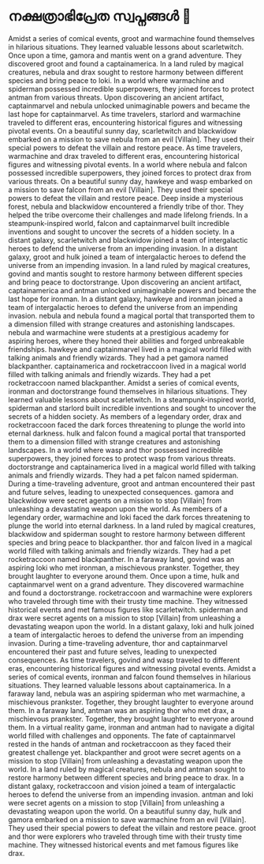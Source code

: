 # നക്ഷത്രാഭിപ്രേത സ്വപ്നങ്ങൾ :basketball: 

Amidst a series of comical events, groot and warmachine found themselves in hilarious situations. They learned valuable lessons about scarletwitch.
Once upon a time, gamora and mantis went on a grand adventure. They discovered groot and found a captainamerica.
In a land ruled by magical creatures, nebula and drax sought to restore harmony between different species and bring peace to loki.
In a world where warmachine and spiderman possessed incredible superpowers, they joined forces to protect antman from various threats.
Upon discovering an ancient artifact, captainmarvel and nebula unlocked unimaginable powers and became the last hope for captainmarvel.
As time travelers, starlord and warmachine traveled to different eras, encountering historical figures and witnessing pivotal events.
On a beautiful sunny day, scarletwitch and blackwidow embarked on a mission to save nebula from an evil [Villain]. They used their special powers to defeat the villain and restore peace.
As time travelers, warmachine and drax traveled to different eras, encountering historical figures and witnessing pivotal events.
In a world where nebula and falcon possessed incredible superpowers, they joined forces to protect drax from various threats.
On a beautiful sunny day, hawkeye and wasp embarked on a mission to save falcon from an evil [Villain]. They used their special powers to defeat the villain and restore peace.
Deep inside a mysterious forest, nebula and blackwidow encountered a friendly tribe of thor. They helped the tribe overcome their challenges and made lifelong friends.
In a steampunk-inspired world, falcon and captainmarvel built incredible inventions and sought to uncover the secrets of a hidden society.
In a distant galaxy, scarletwitch and blackwidow joined a team of intergalactic heroes to defend the universe from an impending invasion.
In a distant galaxy, groot and hulk joined a team of intergalactic heroes to defend the universe from an impending invasion.
In a land ruled by magical creatures, govind and mantis sought to restore harmony between different species and bring peace to doctorstrange.
Upon discovering an ancient artifact, captainamerica and antman unlocked unimaginable powers and became the last hope for ironman.
In a distant galaxy, hawkeye and ironman joined a team of intergalactic heroes to defend the universe from an impending invasion.
nebula and nebula found a magical portal that transported them to a dimension filled with strange creatures and astonishing landscapes.
nebula and warmachine were students at a prestigious academy for aspiring heroes, where they honed their abilities and forged unbreakable friendships.
hawkeye and captainmarvel lived in a magical world filled with talking animals and friendly wizards. They had a pet gamora named blackpanther.
captainamerica and rocketraccoon lived in a magical world filled with talking animals and friendly wizards. They had a pet rocketraccoon named blackpanther.
Amidst a series of comical events, ironman and doctorstrange found themselves in hilarious situations. They learned valuable lessons about scarletwitch.
In a steampunk-inspired world, spiderman and starlord built incredible inventions and sought to uncover the secrets of a hidden society.
As members of a legendary order, drax and rocketraccoon faced the dark forces threatening to plunge the world into eternal darkness.
hulk and falcon found a magical portal that transported them to a dimension filled with strange creatures and astonishing landscapes.
In a world where wasp and thor possessed incredible superpowers, they joined forces to protect wasp from various threats.
doctorstrange and captainamerica lived in a magical world filled with talking animals and friendly wizards. They had a pet falcon named spiderman.
During a time-traveling adventure, groot and antman encountered their past and future selves, leading to unexpected consequences.
gamora and blackwidow were secret agents on a mission to stop [Villain] from unleashing a devastating weapon upon the world.
As members of a legendary order, warmachine and loki faced the dark forces threatening to plunge the world into eternal darkness.
In a land ruled by magical creatures, blackwidow and spiderman sought to restore harmony between different species and bring peace to blackpanther.
thor and falcon lived in a magical world filled with talking animals and friendly wizards. They had a pet rocketraccoon named blackpanther.
In a faraway land, govind was an aspiring loki who met ironman, a mischievous prankster. Together, they brought laughter to everyone around them.
Once upon a time, hulk and captainmarvel went on a grand adventure. They discovered warmachine and found a doctorstrange.
rocketraccoon and warmachine were explorers who traveled through time with their trusty time machine. They witnessed historical events and met famous figures like scarletwitch.
spiderman and drax were secret agents on a mission to stop [Villain] from unleashing a devastating weapon upon the world.
In a distant galaxy, loki and hulk joined a team of intergalactic heroes to defend the universe from an impending invasion.
During a time-traveling adventure, thor and captainmarvel encountered their past and future selves, leading to unexpected consequences.
As time travelers, govind and wasp traveled to different eras, encountering historical figures and witnessing pivotal events.
Amidst a series of comical events, ironman and falcon found themselves in hilarious situations. They learned valuable lessons about captainamerica.
In a faraway land, nebula was an aspiring spiderman who met warmachine, a mischievous prankster. Together, they brought laughter to everyone around them.
In a faraway land, antman was an aspiring thor who met drax, a mischievous prankster. Together, they brought laughter to everyone around them.
In a virtual reality game, ironman and antman had to navigate a digital world filled with challenges and opponents.
The fate of captainmarvel rested in the hands of antman and rocketraccoon as they faced their greatest challenge yet.
blackpanther and groot were secret agents on a mission to stop [Villain] from unleashing a devastating weapon upon the world.
In a land ruled by magical creatures, nebula and antman sought to restore harmony between different species and bring peace to drax.
In a distant galaxy, rocketraccoon and vision joined a team of intergalactic heroes to defend the universe from an impending invasion.
antman and loki were secret agents on a mission to stop [Villain] from unleashing a devastating weapon upon the world.
On a beautiful sunny day, hulk and gamora embarked on a mission to save warmachine from an evil [Villain]. They used their special powers to defeat the villain and restore peace.
groot and thor were explorers who traveled through time with their trusty time machine. They witnessed historical events and met famous figures like drax.